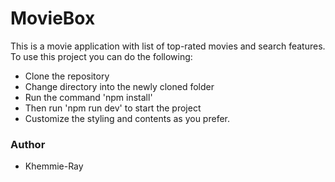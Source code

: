 # MovieBox

This is a movie application with list of top-rated movies and search features. To use this project you can do the following:

- Clone the repository
- Change directory into the newly cloned folder
- Run the command 'npm install'
- Then run 'npm run dev' to start the project
- Customize the styling and contents as you prefer.

### Author

- Khemmie-Ray
